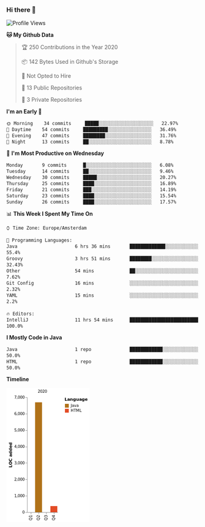 ### Hi there 👋


<!--START_SECTION:waka-->
![Profile Views](http://img.shields.io/badge/Profile%20Views-1-blue)

**🐱 My Github Data** 

> 🏆 250 Contributions in the Year 2020
 > 
> 📦 142 Bytes Used in Github's Storage 
 > 
> 🚫 Not Opted to Hire
 > 
> 📜 13 Public Repositories 
 > 
> 🔑 3 Private Repositories  
 > 
**I'm an Early 🐤** 

```text
🌞 Morning    34 commits     █████░░░░░░░░░░░░░░░░░░░░   22.97% 
🌆 Daytime    54 commits     █████████░░░░░░░░░░░░░░░░   36.49% 
🌃 Evening    47 commits     ████████░░░░░░░░░░░░░░░░░   31.76% 
🌙 Night      13 commits     ██░░░░░░░░░░░░░░░░░░░░░░░   8.78%

```
📅 **I'm Most Productive on Wednesday** 

```text
Monday       9 commits      █░░░░░░░░░░░░░░░░░░░░░░░░   6.08% 
Tuesday      14 commits     ██░░░░░░░░░░░░░░░░░░░░░░░   9.46% 
Wednesday    30 commits     █████░░░░░░░░░░░░░░░░░░░░   20.27% 
Thursday     25 commits     ████░░░░░░░░░░░░░░░░░░░░░   16.89% 
Friday       21 commits     ███░░░░░░░░░░░░░░░░░░░░░░   14.19% 
Saturday     23 commits     ████░░░░░░░░░░░░░░░░░░░░░   15.54% 
Sunday       26 commits     ████░░░░░░░░░░░░░░░░░░░░░   17.57%

```


📊 **This Week I Spent My Time On** 

```text
⌚︎ Time Zone: Europe/Amsterdam

💬 Programming Languages: 
Java                     6 hrs 36 mins       █████████████░░░░░░░░░░░░   55.4% 
Groovy                   3 hrs 51 mins       ████████░░░░░░░░░░░░░░░░░   32.43% 
Other                    54 mins             ██░░░░░░░░░░░░░░░░░░░░░░░   7.62% 
Git Config               16 mins             ░░░░░░░░░░░░░░░░░░░░░░░░░   2.32% 
YAML                     15 mins             ░░░░░░░░░░░░░░░░░░░░░░░░░   2.2%

🔥 Editors: 
IntelliJ                 11 hrs 54 mins      █████████████████████████   100.0%

```

**I Mostly Code in Java** 

```text
Java                     1 repo              ████████████░░░░░░░░░░░░░   50.0% 
HTML                     1 repo              ████████████░░░░░░░░░░░░░   50.0%

```


**Timeline**

![Chart not found](https://raw.githubusercontent.com/powercasgamer/powercasgamer/master/charts/bar_graph.png) 


<!--END_SECTION:waka-->
